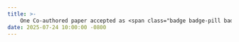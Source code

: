 ```yaml
---
title: >-
    One Co-authored paper accepted as <span class="badge badge-pill badge-danger">Oral Presentation</span> of NeurIPS 2025 <span class="badge badge-info">CCF-A</span>
date: 2025-07-24 10:00:00 -0800
---
```


